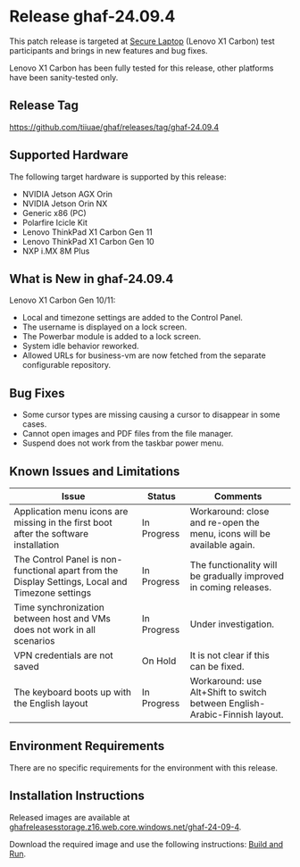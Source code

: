 <!--
    Copyright 2022-2024 TII (SSRC) and the Ghaf contributors
    SPDX-License-Identifier: CC-BY-SA-4.0
-->

# Release ghaf-24.09.4

This patch release is targeted at [Secure Laptop](../scenarios/showcases.md#secure-laptop) (Lenovo X1 Carbon) test participants and brings in new features and bug fixes.

Lenovo X1 Carbon has been fully tested for this release, other platforms have been sanity-tested only.


## Release Tag

<https://github.com/tiiuae/ghaf/releases/tag/ghaf-24.09.4>


## Supported Hardware

The following target hardware is supported by this release:

* NVIDIA Jetson AGX Orin
* NVIDIA Jetson Orin NX
* Generic x86 (PC)
* Polarfire Icicle Kit
* Lenovo ThinkPad X1 Carbon Gen 11
* Lenovo ThinkPad X1 Carbon Gen 10
* NXP i.MX 8M Plus


## What is New in ghaf-24.09.4

Lenovo X1 Carbon Gen 10/11:

  * Local and timezone settings are added to the Control Panel.
  * The username is displayed on a lock screen.
  * The Powerbar module is added to a lock screen.
  * System idle behavior reworked.
  * Allowed URLs for business-vm are now fetched from the separate configurable repository.


## Bug Fixes

* Some cursor types are missing causing a cursor to disappear in some cases.
* Cannot open images and PDF files from the file manager.
* Suspend does not work from the taskbar power menu.


## Known Issues and Limitations

| Issue           | Status      | Comments                             |
|-----------------|-------------|--------------------------------------|
| Application menu icons are missing in the first boot after the software installation   | In Progress | Workaround: close and re-open the menu, icons will be available again. |
| The Control Panel is non-functional apart from the Display Settings, Local and Timezone settings   | In Progress | The functionality will be gradually improved in coming releases. |
| Time synchronization between host and VMs does not work in all scenarios  | In Progress | Under investigation. |
| VPN credentials are not saved  | On Hold | It is not clear if this can be fixed. |
| The keyboard boots up with the English layout   | In Progress | Workaround: use Alt+Shift to switch between English-Arabic-Finnish layout. |


## Environment Requirements

There are no specific requirements for the environment with this release.


## Installation Instructions

Released images are available at [ghafreleasesstorage.z16.web.core.windows.net/ghaf-24-09-4](https://ghafreleasesstorage.z16.web.core.windows.net/ghaf-24-09-4).

Download the required image and use the following instructions: [Build and Run](../ref_impl/build_and_run).

